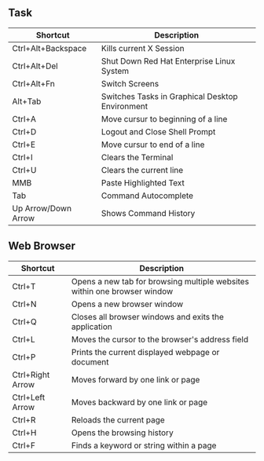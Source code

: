 ## Task
Shortcut | Description
------------ | -------------
Ctrl+Alt+Backspace | Kills current X Session
Ctrl+Alt+Del | Shut Down Red Hat Enterprise Linux System
Ctrl+Alt+Fn | Switch Screens
Alt+Tab | Switches Tasks in Graphical Desktop Environment
Ctrl+A | Move cursur to beginning of a line
Ctrl+D | Logout and Close Shell Prompt
Ctrl+E | Move cursur to end of a line
Ctrl+I | Clears the Terminal
Ctrl+U | Clears the current line
MMB | Paste Highlighted Text
Tab | Command Autocomplete
Up Arrow/Down Arrow | Shows Command History

## Web Browser
Shortcut | Description
------------ | -------------
Ctrl+T | Opens a new tab for browsing multiple websites within one browser window
Ctrl+N | Opens a new browser window
Ctrl+Q | Closes all browser windows and exits the application
Ctrl+L | Moves the cursor to the browser's address field
Ctrl+P | Prints the current displayed webpage or document
Ctrl+Right Arrow | Moves forward by one link or page
Ctrl+Left Arrow | Moves backward by one link or page
Ctrl+R | Reloads the current page
Ctrl+H | Opens the browsing history
Ctrl+F | Finds a keyword or string within a page
